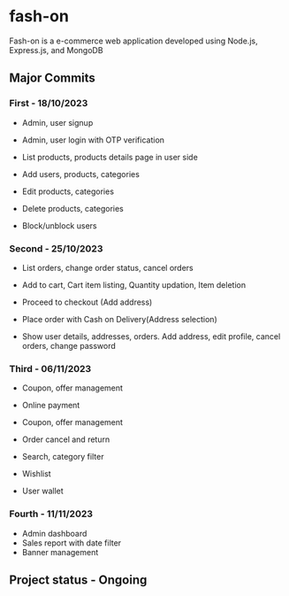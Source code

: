 # fash-on
Fash-on is a e-commerce web application developed using Node.js, Express.js, and MongoDB

## Major Commits
### First - 18/10/2023
- Admin, user signup
- Admin, user login with OTP verification

- List products, products details page in user side
- Add users, products, categories
- Edit products, categories
- Delete products, categories
- Block/unblock users
### Second - 25/10/2023
- List orders, change order status, cancel orders

- Add to cart, Cart item listing, Quantity updation, Item deletion
- Proceed to checkout (Add address)
- Place order with Cash on Delivery(Address selection)
- Show user details, addresses, orders. Add address, edit profile, cancel orders, change password
### Third - 06/11/2023
- Coupon, offer management

- Online payment
- Coupon, offer management
- Order cancel and return
- Search, category filter
- Wishlist
- User wallet
### Fourth - 11/11/2023
- Admin dashboard
- Sales report with date filter
- Banner management

## Project status - Ongoing